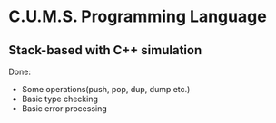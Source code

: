 # C.U.M.S. Programming Language
## Stack-based with C++ simulation

Done:
- Some operations(push, pop, dup, dump etc.)
- Basic type checking
- Basic error processing
